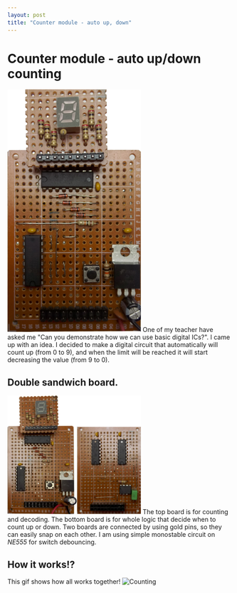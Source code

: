 ```yaml
---
layout: post
title: "Counter module - auto up, down"
---
```

# Counter module - auto up/down counting
![Main picture](_articles/assets/counter/main_low.png)
One of my teacher have asked me "Can you demonstrate how we can use basic digital ICs?". I came up with an idea. I decided to make a digital circuit that automatically will count up (from 0 to 9), and when the limit will be reached it will start decreasing the value (from 9 to 0).

## Double sandwich board.
![Dual board](_articles/assets/counter/dual_board_low.png)
The top board is for counting and decoding. The bottom board is for whole logic that decide when to count up or down. Two boards are connected by using gold pins, so they can easily snap on each other.
I am using simple monostable circuit on _NE555_ for switch debouncing.

## How it works!?
This gif shows how all works together!
![Counting](_articles/assets/counter/counting.gif)
